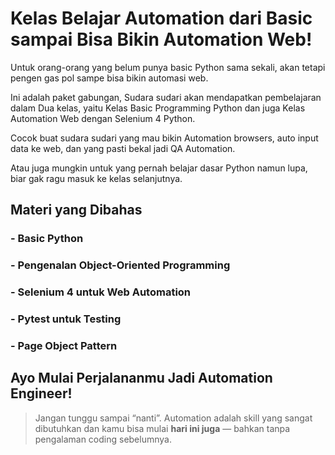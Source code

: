 # Kelas Belajar Automation dari Basic sampai Bisa Bikin Automation Web!

Untuk orang-orang yang belum punya basic Python sama sekali, akan tetapi pengen gas pol sampe bisa bikin automasi web. 

Ini adalah paket gabungan, Sudara sudari akan mendapatkan pembelajaran dalam Dua kelas, yaitu Kelas Basic Programming Python dan juga Kelas Automation Web dengan Selenium 4 Python.

Cocok buat sudara sudari yang mau bikin Automation browsers, auto input data ke web, dan yang pasti bekal jadi QA Automation.

Atau juga mungkin untuk yang pernah belajar dasar Python namun lupa, biar gak ragu masuk ke kelas selanjutnya.


## Materi yang Dibahas

### - Basic Python
### - Pengenalan Object-Oriented Programming
### - Selenium 4 untuk Web Automation
### - Pytest untuk Testing
### - Page Object Pattern


## Ayo Mulai Perjalananmu Jadi Automation Engineer!

> Jangan tunggu sampai “nanti”. Automation adalah skill yang sangat dibutuhkan dan kamu bisa mulai **hari ini juga** — bahkan tanpa pengalaman coding sebelumnya.

